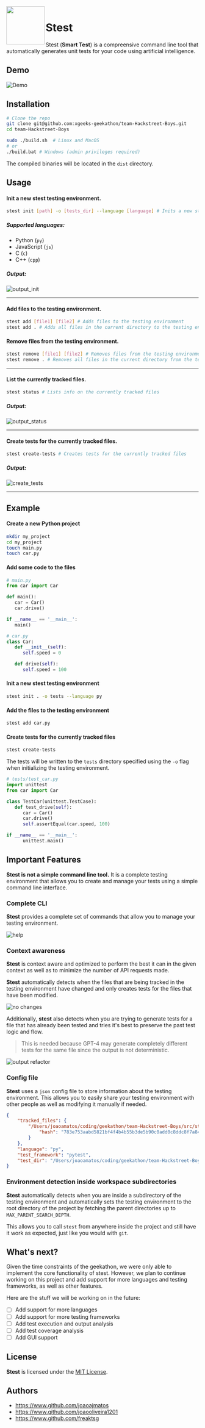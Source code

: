 <img src="assets/stest.png" width="100px" align="left" />

# Stest

Stest (**Smart Test**) is a compreensive command line tool that automatically generates unit tests for your code using artificial intelligence.

## Demo

![Demo]()

## Installation

```bash
# Clone the repo
git clone git@github.com:xgeeks-geekathon/team-Hackstreet-Boys.git
cd team-Hackstreet-Boys

sudo ./build.sh  # Linux and MacOS
# or
./build.bat # Windows (admin privileges required)
```

The compiled binaries will be located in the `dist` directory.

## Usage

#### Init a new __stest__ testing environment.

```bash
stest init [path] -o [tests_dir] --language [language] # Inits a new stest testing environment
```

##### Supported languages:
- Python (`py`)
- JavaScript (`js`)
- C (`c`)
- C++ (`cpp`)

##### Output:

![output_init](assets/output_init.png)

---

#### Add files to the testing environment.

```bash
stest add [file1] [file2] # Adds files to the testing environment
stest add . # Adds all files in the current directory to the testing environment
```

#### Remove files from the testing environment.

```bash
stest remove [file1] [file2] # Removes files from the testing environment
stest remove . # Removes all files in the current directory from the testing environment
```

---

#### List the currently tracked files.

```bash
stest status # Lists info on the currently tracked files
```

##### Output:

![output_status](assets/status.png)

---

#### Create tests for the currently tracked files.

```bash
stest create-tests # Creates tests for the currently tracked files
```
##### Output:

![create_tests](assets/create_tests.png)

---

## Example

#### Create a new Python project

```bash
mkdir my_project
cd my_project
touch main.py
touch car.py
```

#### Add some code to the files

```python
# main.py
from car import Car

def main():
   car = Car()
   car.drive()

if __name__ == '__main__':
   main()
```


```python
# car.py
class Car:
   def __init__(self):
      self.speed = 0

   def drive(self):
      self.speed = 100
```

#### Init a new stest testing environment

```bash
stest init . -o tests --language py
```

#### Add the files to the testing environment

```bash
stest add car.py
```

#### Create tests for the currently tracked files

```bash
stest create-tests
```

The tests will be written to the `tests`  directory specified using the `-o` flag when initializing the testing environment.

```python
# tests/test_car.py
import unittest
from car import Car

class TestCar(unittest.TestCase):
   def test_drive(self):
      car = Car()
      car.drive()
      self.assertEqual(car.speed, 100)

if __name__ == '__main__':
      unittest.main()
```

## Important Features

**Stest is not a simple command line tool.** It is a complete testing environment that allows you to create and manage your tests using a simple command line interface.

### Complete CLI

**Stest** provides a complete set of commands that allow you to manage your testing environment.

![help](assets/help.png)

### Context awareness

**Stest** is context aware and optimized to perform the best it can in the given context as well as to minimize the number of API requests made.

**Stest** automatically detects when the files that are being tracked in the testing environment have changed and only creates tests for the files that have been modified.

![no changes](assets/no_changes.png)

Additionally, **stest** also detects when you are trying to generate tests for a file that has already been tested and tries it's best to preserve the past test logic and flow.

> This is needed because GPT-4 may generate completely different tests for the same file since the output is not deterministic.

![output refactor](assets/output_refactor.png)

### Config file

**Stest** uses a `json` config file to store information about the testing environment. This allows you to easily share your testing environment with other people as well as modifying it manually if needed.

```json
{
    "tracked_files": {
        "/Users/joaoamatos/coding/geekathon/team-Hackstreet-Boys/src/stest/utils.py": {
            "hash": "783e753aabd5821bf4f4b4b55b3de5b90c0add0c8ddc8f7a849a38f5aec88114"
        }
    },
    "language": "py",
    "test_framework": "pytest",
    "test_dir": "/Users/joaoamatos/coding/geekathon/team-Hackstreet-Boys/tests"
}
```

### Environment detection inside workspace subdirectories

**Stest** automatically detects when you are inside a subdirectory of the testing environment and automatically sets the testing environment to the root directory of the project by fetching the parent directories up to `MAX_PARENT_SEARCH_DEPTH`.

This allows you to call `stest` from anywhere inside the project and still have it work as expected, just like you would with `git`.

## What's next?

Given the time constraints of the geekathon, we were only able to implement the core functionality of stest. However, we plan to continue working on this project and add support for more languages and testing frameworks, as well as other features.

Here are the stuff we will be working on in the future:

- [ ] Add support for more languages
- [ ] Add support for more testing frameworks
- [ ] Add test execution and output analysis
- [ ] Add test coverage analysis
- [ ] Add GUI support

## License

**Stest** is licensed under the [MIT License](LICENSE.md).

## Authors

- https://www.github.com/joaoajmatos
- https://www.github.com/joaooliveira1201
- https://www.github.com/freaktsg